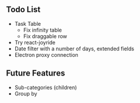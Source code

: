 ## Todo List

* Task Table
  * Fix infinity table
  * Fix draggable row
* Try react-joyride
* Date filter with a number of days, extended fields
* Electron proxy connection

## Future Features

* Sub-categories (children)
* Group by
